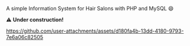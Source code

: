 A simple Information System for Hair Salons with PHP and MySQL 😄

⚠️ **Under construction!**

https://github.com/user-attachments/assets/d180fa4b-13dd-4180-9793-7e6a06c82505

